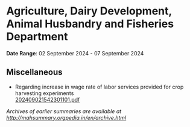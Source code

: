 # Agriculture, Dairy Development, Animal Husbandry and Fisheries Department

**Date Range**: 02 September 2024 - 07 September 2024


## Miscellaneous
- Regarding increase in wage rate of labor services provided for crop harvesting experiments\
  [202409021542301101.pdf](https://gr.maharashtra.gov.in/Site/Upload/Government%20Resolutions/English/202409021542301101.pdf)


*Archives of earlier summaries are available at http://mahsummary.orgpedia.in/en/archive.html*